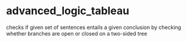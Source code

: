 # advanced_logic_tableau
 checks if given set of sentences entails a given conclusion by checking whether branches are open or closed on a two-sided tree
